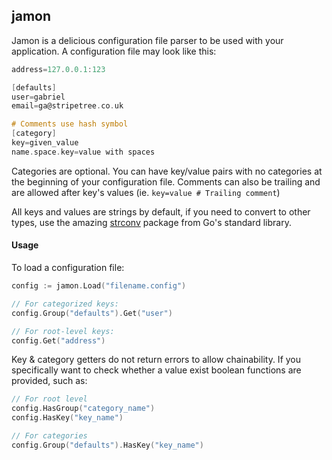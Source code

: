 ## jamon 

Jamon is a delicious configuration file parser to be used with your application. A configuration file may look like this:

```objectivec
address=127.0.0.1:123

[defaults]
user=gabriel
email=ga@stripetree.co.uk

# Comments use hash symbol
[category]
key=given_value
name.space.key=value with spaces
```

Categories are optional. You can have key/value pairs with no categories at the beginning of your configuration file. Comments can also be trailing and are allowed after key's values (ie. `key=value # Trailing comment`)

All keys and values are strings by default, if you need to convert to other types, use the amazing [strconv](http://golang.org/pkg/strconv/) package from Go's standard library.

#### Usage

To load a configuration file:

```go
config := jamon.Load("filename.config")

// For categorized keys:
config.Group("defaults").Get("user")

// For root-level keys:
config.Get("address")
```

Key & category getters do not return errors to allow chainability. If you specifically want to check whether a value exist boolean functions are provided, such as:

```go
// For root level
config.HasGroup("category_name")
config.HasKey("key_name")

// For categories
config.Group("defaults").HasKey("key_name")
```
